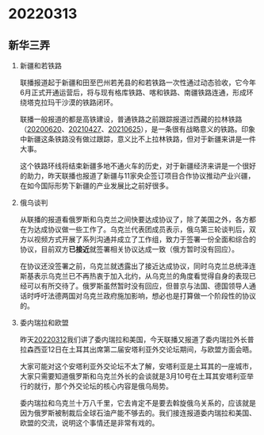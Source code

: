 # 20220313

## 新华三弄

1. 新疆和若铁路

   联播报道起于新疆和田至巴州若羌县的和若铁路一次性通过动态验收，它今年6月正式开通运营后，将与现有格库铁路、喀和铁路、南疆铁路连通，形成环绕塔克拉玛干沙漠的铁路闭环。

   联播一般报道的都是高铁建设，普通铁路之前跟踪报道过西藏的拉林铁路（[20200620](http://mp.weixin.qq.com/s?__biz=MzU4MTg4MTA1Mg==&mid=2247488593&idx=1&sn=894d4d64f53dfcf43ff2aba668272cbb&chksm=fd4189e2ca3600f4da0287b7618d845e983748b8b938dd06b3077a73099205b3a9a151791dbd&scene=21#wechat_redirect)、[20210427](http://mp.weixin.qq.com/s?__biz=MzU4MTg4MTA1Mg==&mid=2247494708&idx=1&sn=1dd9b87879f8f4ca7133d15c871d68f2&chksm=fd427187ca35f8910e98721500dfd474f25425eef693f93e7518e9c8bc9870b3d7bed5643453&scene=21#wechat_redirect)、[20210625](http://mp.weixin.qq.com/s?__biz=MzU4MTg4MTA1Mg==&mid=2247496104&idx=1&sn=9e67abae7c03901d3909e809a53d6d66&chksm=fd426c1bca35e50deed9050e76114fa5f90f28126e2469e1505819f4c215b167e98c57806328&scene=21#wechat_redirect)），是一条很有战略意义的铁路。印象中新疆这条铁路没有做过跟踪，意义比不上拉林铁路，但对于新疆来讲是一件大事。

   这个铁路环线将结束新疆多地不通火车的历史，对于新疆经济来讲是一个很好的助力，昨天联播也报道了新疆与11家央企签订项目合作协议推动产业兴疆，在如今国际形势下新疆的产业发展比之前好很多。

2. 俄乌谈判

   从联播的报道看俄罗斯和乌克兰之间快要达成协议了，除了美国之外，各方都在为达成协议做一些工作了。乌克兰代表团成员表示，俄乌第三轮谈判后，双方以视频方式开展了系列沟通并成立了工作组，致力于签署一份全面和综合的协议，目前双方**已接近**就签署相关协议达成一致（俄方暂时没有回应）。

   在协议还没签署之前，乌克兰就透露出了接近达成协议，同时乌克兰总统泽连斯基表示乌克兰已不再热衷于加入北约，从乌克兰的角度看觉得自身的表现已经可以有所交待了。俄罗斯虽然暂时没有回应，但普京与法国、德国领导人通话时呼吁法德两国对乌克兰政府施加影响，想必也是打算做一个阶段性的协议的。

3. 委内瑞拉和欧盟

   昨天[20220312](http://mp.weixin.qq.com/s?__biz=MzU4MTg4MTA1Mg==&mid=2247502000&idx=1&sn=25055e95824ba12a919ccdb5031096d6&chksm=fd425503ca35dc1578553b1436e27fd204f395aeacd94d89fa8640a659b29b54c296d96d456a&scene=21#wechat_redirect)我们讲了委内瑞拉和美国，今天联播又报道了委内瑞拉外长普拉森西亚12日在土耳其出席第二届安塔利亚外交论坛期间，与欧盟方面会晤。

   大家可能对这个安塔利亚外交论坛不太了解，安塔利亚是土耳其的一座城市，大家只需要知道俄罗斯和乌克兰外长的会谈就是3月10号在土耳其安塔利亚举行的就行，那个外交论坛的核心内容是俄乌局势。

   委内瑞拉和乌克兰十万八千里，它去肯定不是要去斡旋俄乌关系的，应该就是因为俄罗斯被制裁后全球石油产能不够去的。我们接连报道委内瑞拉和美国、欧盟的交流，说明这个事情还是非常有戏的。